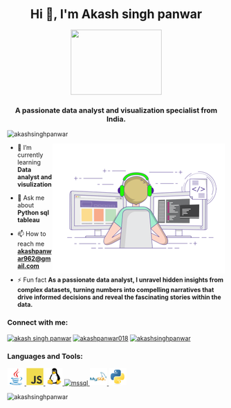 <h1 align="center">Hi 👋, I'm Akash singh panwar</h1>
<div align="center"> <img src="https://cdn.pixabay.com/animation/2023/06/30/07/30/07-30-05-456_512.gif"style="width: 210px; height: 150px;"> </div>
<h3 align="center">A passionate data analyst and visualization specialist from India.</h3>

<p align="left"> <img src="https://komarev.com/ghpvc/?username=akashsinghpanwar&label=Profile%20views&color=0e75b6&style=flat" alt="akashsinghpanwar" /> </p>
<img align="right" alt="Coding" width="400" src="https://raw.githubusercontent.com/devSouvik/devSouvik/master/gif3.gif">


- 🌱 I’m currently learning  **Data analyst and visulization**

- 💬 Ask me about **Python sql tableau**

- 📫 How to reach me **akashpanwar962@gmail.com**

- ⚡ Fun fact **As a passionate data analyst, I unravel hidden insights from complex datasets, turning numbers into compelling narratives that drive informed decisions and reveal the fascinating stories within the data.**

<h3 align="left">Connect with me:</h3>
<p align="left">
<a href="https://kaggle.com/akash singh panwar" target="blank"><img align="center" src="https://raw.githubusercontent.com/rahuldkjain/github-profile-readme-generator/master/src/images/icons/Social/kaggle.svg" alt="akash singh panwar" height="30" width="40" /></a>
<a href="https://instagram.com/akashpanwar018" target="blank"><img align="center" src="https://raw.githubusercontent.com/rahuldkjain/github-profile-readme-generator/master/src/images/icons/Social/instagram.svg" alt="akashpanwar018" height="30" width="40" /></a>
<a href="https://www.leetcode.com/akashsinghpanwar" target="blank"><img align="center" src="https://raw.githubusercontent.com/rahuldkjain/github-profile-readme-generator/master/src/images/icons/Social/leet-code.svg" alt="akashsinghpanwar" height="30" width="40" /></a>
</p>

<h3 align="left">Languages and Tools:</h3>
<p align="left"> <a href="https://www.java.com" target="_blank" rel="noreferrer"> <img src="https://raw.githubusercontent.com/devicons/devicon/master/icons/java/java-original.svg" alt="java" width="40" height="40"/> </a> <a href="https://developer.mozilla.org/en-US/docs/Web/JavaScript" target="_blank" rel="noreferrer"> <img src="https://raw.githubusercontent.com/devicons/devicon/master/icons/javascript/javascript-original.svg" alt="javascript" width="40" height="40"/> </a> <a href="https://www.linux.org/" target="_blank" rel="noreferrer"> <img src="https://raw.githubusercontent.com/devicons/devicon/master/icons/linux/linux-original.svg" alt="linux" width="40" height="40"/> </a> <a href="https://www.microsoft.com/en-us/sql-server" target="_blank" rel="noreferrer"> <img src="https://www.svgrepo.com/show/303229/microsoft-sql-server-logo.svg" alt="mssql" width="40" height="40"/> </a> <a href="https://www.mysql.com/" target="_blank" rel="noreferrer"> <img src="https://raw.githubusercontent.com/devicons/devicon/master/icons/mysql/mysql-original-wordmark.svg" alt="mysql" width="40" height="40"/> </a> <a href="https://www.python.org" target="_blank" rel="noreferrer"> <img src="https://raw.githubusercontent.com/devicons/devicon/master/icons/python/python-original.svg" alt="python" width="40" height="40"/> </a> </p>

<p><img align="center" src="https://github-readme-stats.vercel.app/api/top-langs?username=akashsinghpanwar&show_icons=true&locale=en&layout=compact" alt="akashsinghpanwar" /></p>
